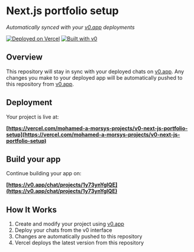 # Next.js portfolio setup

*Automatically synced with your [v0.app](https://v0.app) deployments*

[![Deployed on Vercel](https://img.shields.io/badge/Deployed%20on-Vercel-black?style=for-the-badge&logo=vercel)](https://vercel.com/mohamed-a-morsys-projects/v0-next-js-portfolio-setup)
[![Built with v0](https://img.shields.io/badge/Built%20with-v0.app-black?style=for-the-badge)](https://v0.app/chat/projects/1y73ynYgIQE)

## Overview

This repository will stay in sync with your deployed chats on [v0.app](https://v0.app).
Any changes you make to your deployed app will be automatically pushed to this repository from [v0.app](https://v0.app).

## Deployment

Your project is live at:

**[https://vercel.com/mohamed-a-morsys-projects/v0-next-js-portfolio-setup](https://vercel.com/mohamed-a-morsys-projects/v0-next-js-portfolio-setup)**

## Build your app

Continue building your app on:

**[https://v0.app/chat/projects/1y73ynYgIQE](https://v0.app/chat/projects/1y73ynYgIQE)**

## How It Works

1. Create and modify your project using [v0.app](https://v0.app)
2. Deploy your chats from the v0 interface
3. Changes are automatically pushed to this repository
4. Vercel deploys the latest version from this repository
